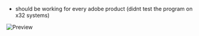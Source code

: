 
- should be working for every adobe product (didnt test the program on x32 systems)

![Preview](https://i.imgur.com/ceGOPTK.png)

